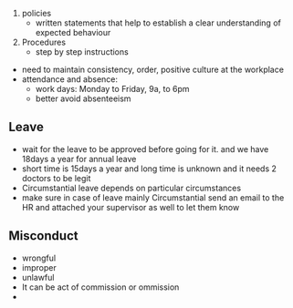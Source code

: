 1. policies
	- written statements that help to establish a clear understanding of expected behaviour
2. Procedures
	- step by step instructions

- need to maintain consistency, order, positive culture at the workplace
- attendance and absence: 
	- work days: Monday to Friday, 9a, to 6pm
	- better avoid absenteeism
## Leave
- wait for the leave to be approved before going for it. and we have 18days a year for annual leave
- short time is 15days a year and long time is unknown and it needs 2 doctors to be legit
- Circumstantial leave depends on particular circumstances
- make sure in case of leave mainly Circumstantial send an email to the HR and attached your supervisor as well to let them know
## Misconduct
- wrongful
- improper
- unlawful
- It can be act of commission or ommission
- 